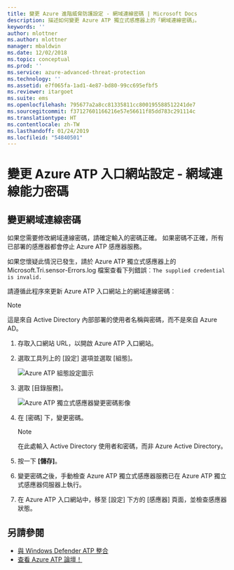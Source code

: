 ```yaml
---
title: 變更 Azure 進階威脅防護設定 - 網域連線密碼 | Microsoft Docs
description: 描述如何變更 Azure ATP 獨立式感應器上的「網域連線密碼」。
keywords: ''
author: mlottner
ms.author: mlottner
manager: mbaldwin
ms.date: 12/02/2018
ms.topic: conceptual
ms.prod: ''
ms.service: azure-advanced-threat-protection
ms.technology: ''
ms.assetid: e7f065fa-1ad1-4e87-bd80-99cc695efbf5
ms.reviewer: itargoet
ms.suite: ems
ms.openlocfilehash: 795677a2a8cc81335811cc800195588512241de7
ms.sourcegitcommit: f37127601166216e57e56611f85dd783c291114c
ms.translationtype: HT
ms.contentlocale: zh-TW
ms.lasthandoff: 01/24/2019
ms.locfileid: "54840501"
---
```

# <a name="change-azure-atp-portal-configuration---domain-connectivity-password"></a>變更 Azure ATP 入口網站設定 - 網域連線能力密碼



## <a name="change-the-domain-connectivity-password"></a>變更網域連線密碼
如果您需要修改網域連線密碼，請確定輸入的密碼正確。 如果密碼不正確，所有已部署的感應器都會停止 Azure ATP 感應器服務。

如果您懷疑此情況已發生，請於 Azure ATP 獨立式感應器上的 Microsoft.Tri.sensor-Errors.log 檔案查看下列錯誤︰`The supplied credential is invalid.`

請遵循此程序來更新 Azure ATP 入口網站上的網域連線密碼︰

> [!NOTE]
> 這是來自 Active Directory 內部部署的使用者名稱與密碼，而不是來自 Azure AD。

1. 存取入口網站 URL，以開啟 Azure ATP 入口網站。

2. 選取工具列上的 [設定] 選項並選取 [組態]。

   ![Azure ATP 組態設定圖示](media/atp-config-menu.png)

3. 選取 [目錄服務]。

   ![Azure ATP 獨立式感應器變更密碼影像](media/directory-services.png)

4. 在 [密碼] 下，變更密碼。

   > [!NOTE]
   > 在此處輸入 Active Directory 使用者和密碼，而非 Azure Active Directory。

5. 按一下 **[儲存]**。

6. 變更密碼之後，手動檢查 Azure ATP 獨立式感應器服務已在 Azure ATP 獨立式感應器伺服器上執行。

7. 在 Azure ATP 入口網站中，移至 [設定] 下方的 [感應器] 頁面，並檢查感應器狀態。

## <a name="see-also"></a>另請參閱

- [與 Windows Defender ATP 整合](integrate-wd-atp.md)
- [查看 Azure ATP 論壇！](https://aka.ms/azureatpcommunity)
